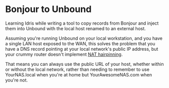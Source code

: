 # Bonjour to Unbound

Learning Idris while writing a tool to copy records from Bonjour and
inject them into Unbound with the local host renamed to an external host.

Assuming you're running Unbound on your local workstation,
and you have a single LAN host exposed to the WAN,
this solves the problem that you have a DNS record pointing
at your local network's public IP address, but your crummy router
doesn't implement [NAT hairpinning](https://en.wikipedia.org/wiki/Hairpinning).

That means you can always use the public URL of your host,
whether within or without the local network,
rather than needing to remember to use
YourNAS.local when you're at home
but YourAwesomeNAS.com when you're not.

